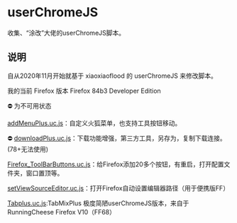 # userChromeJS

收集、“涂改”大佬的userChromeJS脚本。

## 说明
自从2020年11月开始就基于 xiaoxiaoflood 的 userChromeJS 来修改脚本。

我的当前 Firefox 版本 Firefox 84b3 Developer Edition

⛔ 为不可用状态

[addMenuPlus.uc.js](addMenuPlus/addMenuPlus.uc.js)：自定义火狐菜单，也支持工具按钮移动。

⛔ [downloadPlus.uc.js](downloadPlus/downloadPlus.uc.js)：下载功能增强，第三方工具，另存为，复制下载连接。(78+无法使用)

[Firefox_ToolBarButtons.uc.js]()：给Firefox添加20多个按钮，有重启，打开配置文件夹，窗口置顶等。

[setViewSourceEditor.uc.js]()：打开Firefox自动设置编辑器路径（用于便携版FF）

[Tabplus.uc.js](Tabplus/Tabplus.uc.js):TabMixPlus 极度简陋userChromeJS版本，来自于RunningCheese Firefox V10（FF68）
